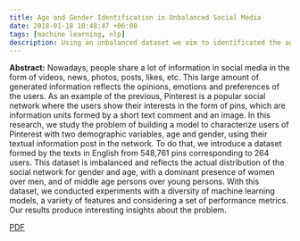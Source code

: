 ```yaml
---
title: Age and Gender Identification in Unbalanced Social Media
date: 2018-01-18 10:48:47 +06:00
tags: [machine learning, nlp]
description: Using an unbalanced dataset we aim to identificated the age and the gender from a group of users.
---
```


**Abstract:**
Nowadays, people share a lot of information in social media in the form of videos, news, photos, posts, likes, etc. This large amount of generated information reflects the opinions, emotions and preferences of the users. As an example of the previous, Pinterest is a popular social network where the users show their interests in the form of pins, which are information units formed by a short text comment and an image. In this research, we study the problem of building a model to characterize users of Pinterest with two demographic variables, age and gender, using their textual information post in the network. To do that, we introduce a dataset formed by the texts in English from 548,761 pins corresponding to 264 users. This dataset is imbalanced and reflects the actual distribution of the social network for gender and age, with a dominant presence of women over men, and of middle age persons over young persons. With this dataset, we conducted experiments with a diversity of machine learning models, a variety of features and considering a set of performance metrics. Our results produce interesting insights about the problem.

<a href="https://ieeexplore.ieee.org/document/8673125" target="_blank" rel="noopener">PDF</a>